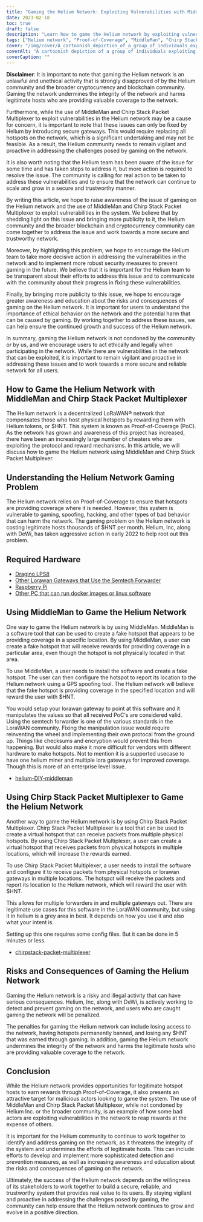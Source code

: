 ```yaml
---
title: "Gaming the Helium Network: Exploiting Vulnerabilities with MiddleMan and Chirp Stack Packet Multiplexer"
date: 2023-02-18
toc: true
draft: false
description: "Learn how to game the Helium network by exploiting vulnerabilities with MiddleMan and Chirp Stack Packet Multiplexer, as well as the risks and consequences of doing so."
tags: ["Helium network", "Proof-of-Coverage", "MiddleMan", "Chirp Stack Packet Multiplexer", "gaming", "exploiting vulnerabilities", "LoRaWAN network", "cryptocurrency", "blockchain", "decentralized network", "hotspots", "spoofing", "cheating", "illegal activity", "penalties", "integrity of network", "rewards", "malicious actors", "network security", "legitimate hosts"]
cover: "/img/cover/A_cartoonish_depiction_of_a_group_of_individuals_exploiting.png"
coverAlt: "A cartoonish depiction of a group of individuals exploiting a helium balloon with an image of a LoRaWAN gateway and MiddleMan or Chirp Stack Packet Multiplexer in the background."
coverCaption: ""
---
```


**Disclaimer**:
It is important to note that gaming the Helium network is an unlawful and unethical activity that is strongly disapproved of by the Helium community and the broader cryptocurrency and blockchain community. Gaming the network undermines the integrity of the network and harms legitimate hosts who are providing valuable coverage to the network.

Furthermore, while the use of MiddleMan and Chirp Stack Packet Multiplexer to exploit vulnerabilities in the Helium network may be a cause for concern, it is important to note that these issues can only be fixed by Helium by introducing secure gateways. This would require replacing all hotspots on the network, which is a significant undertaking and may not be feasible. As a result, the Helium community needs to remain vigilant and proactive in addressing the challenges posed by gaming on the network.

It is also worth noting that the Helium team has been aware of the issue for some time and has taken steps to address it, but more action is required to resolve the issue. The community is calling for real action to be taken to address these vulnerabilities and to ensure that the network can continue to scale and grow in a secure and trustworthy manner.

By writing this article, we hope to raise awareness of the issue of gaming on the Helium network and the use of MiddleMan and Chirp Stack Packet Multiplexer to exploit vulnerabilities in the system. We believe that by shedding light on this issue and bringing more publicity to it, the Helium community and the broader blockchain and cryptocurrency community can come together to address the issue and work towards a more secure and trustworthy network.

Moreover, by highlighting this problem, we hope to encourage the Helium team to take more decisive action in addressing the vulnerabilities in the network and to implement more robust security measures to prevent gaming in the future. We believe that it is important for the Helium team to be transparent about their efforts to address this issue and to communicate with the community about their progress in fixing these vulnerabilities.

Finally, by bringing more publicity to this issue, we hope to encourage greater awareness and education about the risks and consequences of gaming on the Helium network. It is important for users to understand the importance of ethical behavior on the network and the potential harm that can be caused by gaming. By working together to address these issues, we can help ensure the continued growth and success of the Helium network.

In summary, gaming the Helium network is not condoned by the community or by us, and we encourage users to act ethically and legally when participating in the network. While there are vulnerabilities in the network that can be exploited, it is important to remain vigilant and proactive in addressing these issues and to work towards a more secure and reliable network for all users.

## How to Game the Helium Network with MiddleMan and Chirp Stack Packet Multiplexer
The Helium network is a decentralized LoRaWAN® network that compensates those who host physical hotspots by rewarding them with Helium tokens, or $HNT. This system is known as Proof-of-Coverage (PoC). As the network has grown and awareness of this project has increased, there have been an increasingly large number of cheaters who are exploiting the protocol and reward mechanisms. In this article, we will discuss how to game the Helium network using MiddleMan and Chirp Stack Packet Multiplexer.

## Understanding the Helium Network Gaming Problem
The Helium network relies on Proof-of-Coverage to ensure that hotspots are providing coverage where it is needed. However, this system is vulnerable to gaming, spoofing, hacking, and other types of bad behavior that can harm the network. The gaming problem on the Helium network is costing legitimate hosts thousands of $HNT per month. Helium, Inc, along with DeWi, has taken aggressive action in early 2022 to help root out this problem.

## Required Hardware
- [Dragino LPS8](https://www.ebay.com/sch/i.html?_nkw=dragino+lps8)
- [Other Lorawan Gateways that Use the Semtech Forwarder](https://amzn.to/41bcskb)
- [Raspberry Pi](https://amzn.to/3KjFCYp)
- [Other PC that can run docker images or linux software](https://amzn.to/3YkFhcj)

## Using MiddleMan to Game the Helium Network
One way to game the Helium network is by using MiddleMan. MiddleMan is a software tool that can be used to create a fake hotspot that appears to be providing coverage in a specific location. By using MiddleMan, a user can create a fake hotspot that will receive rewards for providing coverage in a particular area, even though the hotspot is not physically located in that area.

To use MiddleMan, a user needs to install the software and create a fake hotspot. The user can then configure the hotspot to report its location to the Helium network using a GPS spoofing tool. The Helium network will believe that the fake hotspot is providing coverage in the specified location and will reward the user with $HNT.

You would setup your lorawan gateway to point at this software and it manipulates the values so that all received PoC's are considered valid.  Using the semtech forwarder is one of the various standards in the LoraWAN community. Fixing the manipulation issue would require reinventing the wheel and implementing their own protocal from the ground up. Things like checksums and encryption would prevent this from happening. But would also make it more difficult for vendors with different hardware to make hotspots. Not to mention it is a supported usecase to have one helium miner and multiple lora gateways for improved coverage. Though this is more of an enterprise level issue. 

 - [helium-DIY-middleman](https://github.com/curiousfokker/helium-DIY-middleman)

## Using Chirp Stack Packet Multiplexer to Game the Helium Network
Another way to game the Helium network is by using Chirp Stack Packet Multiplexer. Chirp Stack Packet Multiplexer is a tool that can be used to create a virtual hotspot that can receive packets from multiple physical hotspots. By using Chirp Stack Packet Multiplexer, a user can create a virtual hotspot that receives packets from physical hotspots in multiple locations, which will increase the rewards earned.

To use Chirp Stack Packet Multiplexer, a user needs to install the software and configure it to receive packets from physical hotspots or lorawan gateways in multiple locations. The hotspot will receive the packets and report its location to the Helium network, which will reward the user with $HNT.

This allows for multiple forwarders in and multiple gateways out. There are legitimate use cases for this software in the LoraWAN community, but using it in helium is a grey area in best. It depends on how you use it and also what your intent is. 

Setting up this one requires some config files. But it can be done in 5 minutes or less.
- [chirpstack-packet-multiplexer](https://github.com/brocaar/chirpstack-packet-multiplexer)


## Risks and Consequences of Gaming the Helium Network
Gaming the Helium network is a risky and illegal activity that can have serious consequences. Helium, Inc, along with DeWi, is actively working to detect and prevent gaming on the network, and users who are caught gaming the network will be penalized.

The penalties for gaming the Helium network can include losing access to the network, having hotspots permanently banned, and losing any $HNT that was earned through gaming. In addition, gaming the Helium network undermines the integrity of the network and harms the legitimate hosts who are providing valuable coverage to the network.

## Conclusion
While the Helium network provides opportunities for legitimate hotspot hosts to earn rewards through Proof-of-Coverage, it also presents an attractive target for malicious actors looking to game the system. The use of MiddleMan and Chirp Stack Packet Multiplexer, while not condoned by Helium Inc. or the broader community, is an example of how some bad actors are exploiting vulnerabilities in the network to reap rewards at the expense of others.

It is important for the Helium community to continue to work together to identify and address gaming on the network, as it threatens the integrity of the system and undermines the efforts of legitimate hosts. This can include efforts to develop and implement more sophisticated detection and prevention measures, as well as increasing awareness and education about the risks and consequences of gaming on the network.

Ultimately, the success of the Helium network depends on the willingness of its stakeholders to work together to build a secure, reliable, and trustworthy system that provides real value to its users. By staying vigilant and proactive in addressing the challenges posed by gaming, the community can help ensure that the Helium network continues to grow and evolve in a positive direction.
